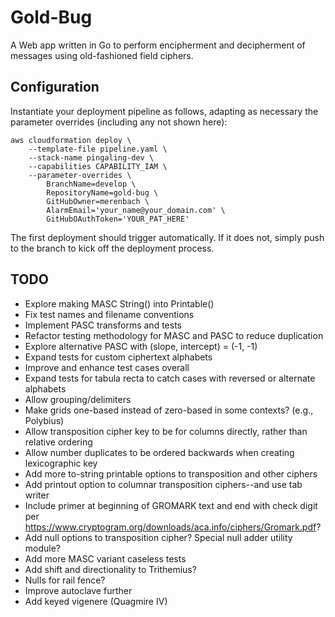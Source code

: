 
# Gold-Bug

A Web app written in Go to perform encipherment and decipherment of messages using old-fashioned field ciphers.

## Configuration

Instantiate your deployment pipeline as follows, adapting as necessary the parameter overrides (including any not shown here):

    aws cloudformation deploy \
        --template-file pipeline.yaml \
        --stack-name pingaling-dev \
        --capabilities CAPABILITY_IAM \
        --parameter-overrides \
            BranchName=develop \
            RepositoryName=gold-bug \
            GitHubOwner=merenbach \
            AlarmEmail='your_name@your_domain.com' \
            GitHubOAuthToken='YOUR_PAT_HERE'

 The first deployment should trigger automatically. If it does not, simply push to the branch to kick off the deployment process.

## TODO

* Explore making MASC String() into Printable()
* Fix test names and filename conventions
* Implement PASC transforms and tests
* Refactor testing methodology for MASC and PASC to reduce duplication
* Explore alternative PASC with (slope, intercept) = (-1, -1)
* Expand tests for custom ciphertext alphabets
* Improve and enhance test cases overall
* Expand tests for tabula recta to catch cases with reversed or alternate alphabets
* Allow grouping/delimiters
* Make grids one-based instead of zero-based in some contexts? (e.g., Polybius)
* Allow transposition cipher key to be for columns directly, rather than relative ordering
* Allow number duplicates to be ordered backwards when creating lexicographic key
* Add more to-string printable options to transposition and other ciphers
* Add printout option to columnar transposition ciphers--and use tab writer
* Include primer at beginning of GROMARK text and end with check digit per <https://www.cryptogram.org/downloads/aca.info/ciphers/Gromark.pdf>?
* Add null options to transposition cipher? Special null adder utility module?
* Add more MASC variant caseless tests
* Add shift and directionality to Trithemius?
* Nulls for rail fence?
* Improve autoclave further
* Add keyed vigenere (Quagmire IV)
